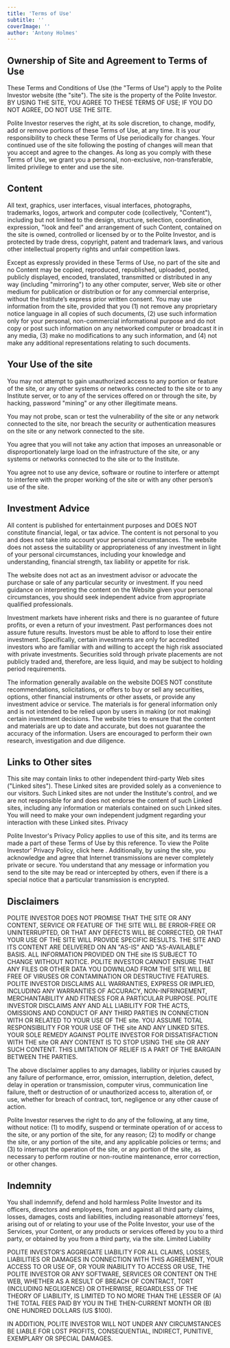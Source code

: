 ```yaml
---
title: 'Terms of Use'
subtitle: ''
coverImage: ''
author: 'Antony Holmes'
---
```


## Ownership of Site and Agreement to Terms of Use

These Terms and Conditions of Use (the "Terms of Use") apply to the Polite Investor website (the "site"). The site is the property of the Polite Investor. BY USING THE SITE, YOU AGREE TO THESE TERMS OF USE; IF YOU DO NOT AGREE, DO NOT USE THE SITE.

Polite Investor reserves the right, at its sole discretion, to change, modify, add or remove portions of these Terms of Use, at any time. It is your responsibility to check these Terms of Use periodically for changes. Your continued use of the site following the posting of changes will mean that you accept and agree to the changes. As long as you comply with these Terms of Use, we grant you a personal, non-exclusive, non-transferable, limited privilege to enter and use the site.

## Content

All text, graphics, user interfaces, visual interfaces, photographs, trademarks, logos, artwork and computer code (collectively, "Content"), including but not limited to the design, structure, selection, coordination, expression, "look and feel" and arrangement of such Content, contained on the site is owned, controlled or licensed by or to the Polite Investor, and is protected by trade dress, copyright, patent and trademark laws, and various other intellectual property rights and unfair competition laws.

Except as expressly provided in these Terms of Use, no part of the site and no Content may be copied, reproduced, republished, uploaded, posted, publicly displayed, encoded, translated, transmitted or distributed in any way (including "mirroring") to any other computer, server, Web site or other medium for publication or distribution or for any commercial enterprise, without the Institute’s express prior written consent. You may use information from the site, provided that you (1) not remove any proprietary notice language in all copies of such documents, (2) use such information only for your personal, non-commercial informational purpose and do not copy or post such information on any networked computer or broadcast it in any media, (3) make no modifications to any such information, and (4) not make any additional representations relating to such documents.

## Your Use of the site

You may not attempt to gain unauthorized access to any portion or feature of the site, or any other systems or networks connected to the site or to any Institute server, or to any of the services offered on or through the site, by hacking, password "mining" or any other illegitimate means.

You may not probe, scan or test the vulnerability of the site or any network connected to the site, nor breach the security or authentication measures on the site or any network connected to the site.

You agree that you will not take any action that imposes an unreasonable or disproportionately large load on the infrastructure of the site, or any systems or networks connected to the site or to the Institute.

You agree not to use any device, software or routine to interfere or attempt to interfere with the proper working of the site or with any other person’s use of the site.

## Investment Advice

All content is published for entertainment purposes and DOES NOT constitute financial, legal, or tax advice. The content is not personal to you and does not take into account your personal circumstances.  The website does not assess the suitability or appropriateness of any investment in light of your personal circumstances, including your knowledge and understanding, financial strength, tax liability or appetite for risk.

The website does not act as an investment advisor or advocate the purchase or sale of any particular security or investment.  If you need guidance on interpreting the content on the Website given your personal circumstances, you should seek independent advice from appropriate qualified professionals.

Investment markets have inherent risks and there is no guarantee of future profits, or even a return of your investment.  Past performances does not assure future results. Investors must be able to afford to lose their entire investment. Specifically, certain investments are only for accredited investors who are familiar with and willing to accept the high risk associated with private investments.  Securities sold through private placements are not publicly traded and, therefore, are less liquid, and may be subject to holding period requirements.

The information generally available on the website DOES NOT constitute recommendations, solicitations, or offers to buy or sell any securities, options, other financial instruments or other assets, or provide any investment advice or service.  The materials is for general information only and is not intended to be relied upon by users in making (or not making) certain investment decisions.  The website tries to ensure that the content and materials are up to date and accurate, but does not guarantee the accuracy of the information.  Users are encouraged to perform their own research, investigation and due diligence.


## Links to Other sites

This site may contain links to other independent third-party Web sites ("Linked sites"). These Linked sites are provided solely as a convenience to our visitors. Such Linked sites are not under the Institute's control, and we are not responsible for and does not endorse the content of such Linked sites, including any information or materials contained on such Linked sites. You will need to make your own independent judgment regarding your interaction with these Linked sites.
Privacy

Polite Investor's Privacy Policy applies to use of this site, and its terms are made a part of these Terms of Use by this reference. To view the Polite Investor' Privacy Policy, click here . Additionally, by using the site, you acknowledge and agree that Internet transmissions are never completely private or secure. You understand that any message or information you send to the site may be read or intercepted by others, even if there is a special notice that a particular transmission is encrypted.

## Disclaimers

POLITE INVESTOR DOES NOT PROMISE THAT THE SITE OR ANY CONTENT, SERVICE OR FEATURE OF THE SITE WILL BE ERROR-FREE OR UNINTERRUPTED, OR THAT ANY DEFECTS WILL BE CORRECTED, OR THAT YOUR USE OF THE SITE WILL PROVIDE SPECIFIC RESULTS. THE SITE AND ITS CONTENT ARE DELIVERED ON AN "AS-IS" AND "AS-AVAILABLE" BASIS. ALL INFORMATION PROVIDED ON THE site IS SUBJECT TO CHANGE WITHOUT NOTICE. POLITE INVESTOR CANNOT ENSURE THAT ANY FILES OR OTHER DATA YOU DOWNLOAD FROM THE SITE WILL BE FREE OF VIRUSES OR CONTAMINATION OR DESTRUCTIVE FEATURES. POLITE INVESTOR DISCLAIMS ALL WARRANTIES, EXPRESS OR IMPLIED, INCLUDING ANY WARRANTIES OF ACCURACY, NON-INFRINGEMENT, MERCHANTABILITY AND FITNESS FOR A PARTICULAR PURPOSE. POLITE INVESTOR DISCLAIMS ANY AND ALL LIABILITY FOR THE ACTS, OMISSIONS AND CONDUCT OF ANY THIRD PARTIES IN CONNECTION WITH OR RELATED TO YOUR USE OF THE site. YOU ASSUME TOTAL RESPONSIBILITY FOR YOUR USE OF THE site AND ANY LINKED SITES. YOUR SOLE REMEDY AGAINST POLITE INVESTOR FOR DISSATISFACTION WITH THE site OR ANY CONTENT IS TO STOP USING THE site OR ANY SUCH CONTENT. THIS LIMITATION OF RELIEF IS A PART OF THE BARGAIN BETWEEN THE PARTIES.

The above disclaimer applies to any damages, liability or injuries caused by any failure of performance, error, omission, interruption, deletion, defect, delay in operation or transmission, computer virus, communication line failure, theft or destruction of or unauthorized access to, alteration of, or use, whether for breach of contract, tort, negligence or any other cause of action.

Polite Investor reserves the right to do any of the following, at any time, without notice: (1) to modify, suspend or terminate operation of or access to the site, or any portion of the site, for any reason; (2) to modify or change the site, or any portion of the site, and any applicable policies or terms; and (3) to interrupt the operation of the site, or any portion of the site, as necessary to perform routine or non-routine maintenance, error correction, or other changes.

## Indemnity

You shall indemnify, defend and hold harmless Polite Investor and its officers, directors and employees, from and against all third party claims, losses, damages, costs and liabilities, including reasonable attorneys’ fees, arising out of or relating to your use of the Polite Investor, your use of the Services, your Content, or any products or services offered by you to a third party, or obtained by you from a third party, via the site.
Limited Liability

POLITE INVESTOR’S AGGREGATE LIABILITY FOR ALL CLAIMS, LOSSES, LIABILITIES OR DAMAGES IN CONNECTION WITH THIS AGREEMENT, YOUR ACCESS TO OR USE OF, OR YOUR INABILITY TO ACCESS OR USE, THE POLITE INVESTOR OR ANY SOFTWARE, SERVICES OR CONTENT ON THE WEB, WHETHER AS A RESULT OF BREACH OF CONTRACT, TORT (INCLUDING NEGLIGENCE) OR OTHERWISE, REGARDLESS OF THE THEORY OF LIABILITY, IS LIMITED TO NO MORE THAN THE LESSER OF (A) THE TOTAL FEES PAID BY YOU IN THE THEN-CURRENT MONTH OR (B) ONE HUNDRED DOLLARS (US $100).

IN ADDITION, POLITE INVESTOR WILL NOT UNDER ANY CIRCUMSTANCES BE LIABLE FOR LOST PROFITS, CONSEQUENTIAL, INDIRECT, PUNITIVE, EXEMPLARY OR SPECIAL DAMAGES. 